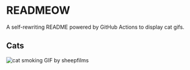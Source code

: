 # READMEOW

A self-rewriting README powered by GitHub Actions to display cat gifs.

## Cats

![cat smoking GIF by sheepfilms](https://media4.giphy.com/media/l0ExdMHUDKteztyfe/200.gif?cid=9acd02da06wbnvh46papohykelpyoox8nr2agw2n474tcl60&ep=v1_gifs_search&rid=200.gif&ct=g)

